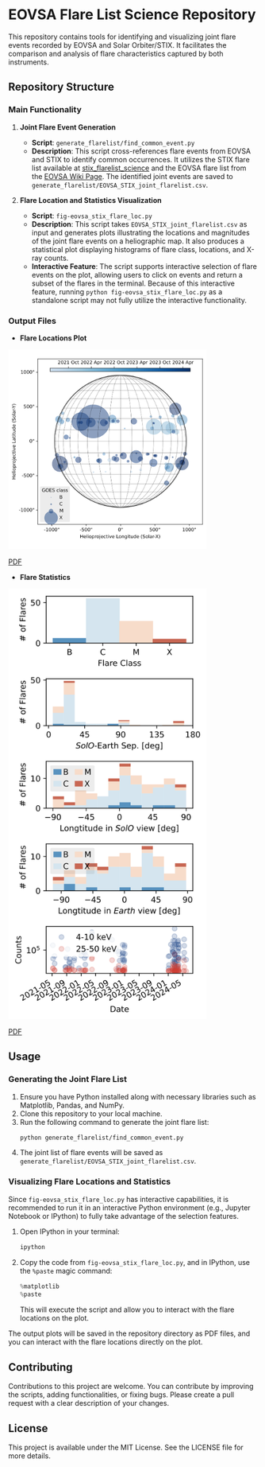 # EOVSA Flare List Science Repository

This repository contains tools for identifying and visualizing joint flare events recorded by EOVSA and Solar Orbiter/STIX. It facilitates the comparison and analysis of flare characteristics captured by both instruments.

## Repository Structure

### Main Functionality

1. **Joint Flare Event Generation**
   - **Script**: `generate_flarelist/find_common_event.py`
   - **Description**: This script cross-references flare events from EOVSA and STIX to identify common occurrences. It utilizes the STIX flare list available at [stix_flarelist_science](https://github.com/hayesla/stix_flarelist_science) and the EOVSA flare list from the [EOVSA Wiki Page](https://www.ovsa.njit.edu/wiki/index.php/Expanded_Owens_Valley_Solar_Array#EOVSA_Flare_List). The identified joint events are saved to `generate_flarelist/EOVSA_STIX_joint_flarelist.csv`.

2. **Flare Location and Statistics Visualization**
   - **Script**: `fig-eovsa_stix_flare_loc.py`
   - **Description**: This script takes `EOVSA_STIX_joint_flarelist.csv` as input and generates plots illustrating the locations and magnitudes of the joint flare events on a heliographic map. It also produces a statistical plot displaying histograms of flare class, locations, and X-ray counts.
   - **Interactive Feature**: The script supports interactive selection of flare events on the plot, allowing users to click on events and return a subset of the flares in the terminal. Because of this interactive feature, running `python fig-eovsa_stix_flare_loc.py` as a standalone script may not fully utilize the interactive functionality.

### Output Files

- **Flare Locations Plot**  

<img src="./fig-eovsa_stix_flare_loc.png" alt="Flare Locations Plot" width="400"/>

  [PDF](./fig-eovsa_stix_flare_loc.pdf)

- **Flare Statistics**  
<img src="./fig-flare_statistics.png" alt="Flare Statistics" width="400"/>

  [PDF](./fig-flare_statistics.pdf)

## Usage

### Generating the Joint Flare List
1. Ensure you have Python installed along with necessary libraries such as Matplotlib, Pandas, and NumPy.
2. Clone this repository to your local machine.
3. Run the following command to generate the joint flare list:
   ```bash
   python generate_flarelist/find_common_event.py
   ```
4. The joint list of flare events will be saved as `generate_flarelist/EOVSA_STIX_joint_flarelist.csv`.

### Visualizing Flare Locations and Statistics

Since `fig-eovsa_stix_flare_loc.py` has interactive capabilities, it is recommended to run it in an interactive Python environment (e.g., Jupyter Notebook or IPython) to fully take advantage of the selection features.

1. Open IPython in your terminal:
   ```bash
   ipython
   ```
2. Copy the code from `fig-eovsa_stix_flare_loc.py`, and in IPython, use the `%paste` magic command:
   ```python
   %matplotlib
   %paste
   ```
   This will execute the script and allow you to interact with the flare locations on the plot.

The output plots will be saved in the repository directory as PDF files, and you can interact with the flare locations directly on the plot.

## Contributing

Contributions to this project are welcome. You can contribute by improving the scripts, adding functionalities, or fixing bugs. Please create a pull request with a clear description of your changes.

## License

This project is available under the MIT License. See the LICENSE file for more details.